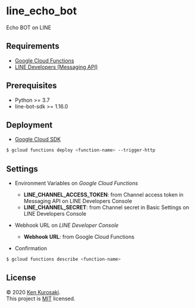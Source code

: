 # line_echo_bot
Echo BOT on LINE

## Requirements

- [Google Cloud Functions](https://cloud.google.com/functions/)
- [LINE Developers (Messaging API)](https://developers.line.biz/ja/)

## Prerequisites

- Python >= 3.7
- line-bot-sdk >= 1.16.0

## Deployment

- [Google Cloud SDK](https://cloud.google.com/sdk/docs?hl=ja)

``` bash
$ gcloud functions deploy <function-name> --trigger-http
```

## Settings

- Environment Variables on *Google Cloud Functions*

    - **LINE_CHANNEL_ACCESS_TOKEN**: from Channel access token in Messaging API on LINE Developers Console
    - **LINE_CHANNEL_SECRET**: from Channel secret in Basic Settings on LINE Developers Console

- Webhook URL on *LINE Developer Console*

    - **Webhook URL**: from Google Cloud Functions

- Confirmation

``` bash
$ gcloud functions describe <function-name>
```

## License

&copy; 2020 [Ken Kurosaki](https://github.com/quinpallet).<br>
This project is [MIT](https://github.com/quinpallet/line_echo_bot/blob/master/LICENSE) licensed.
